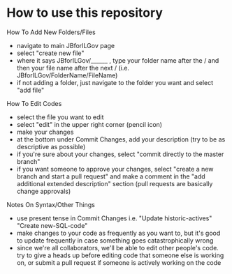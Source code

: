 # How to use this repository

How To Add New Folders/Files
- navigate to main JBforILGov page
- select "create new file"
- where it says JBforILGov/______ , type your folder name after the / and then your file name after the next / (i.e. JBforILGov/FolderName/FileName)
- if not adding a folder, just navigate to the folder you want and select "add file"

How To Edit Codes
- select the file you want to edit
- select "edit" in the upper right corner (pencil icon)
- make your changes
- at the bottom under Commit Changes, add your description (try to be as descriptive as possible)
- if you're sure about your changes, select "commit directly to the master branch"
- if you want someone to approve your changes, select "create a new branch and start a pull request" and make a comment in the "add additional extended description" section (pull requests are basically change approvals)

Notes On Syntax/Other Things
- use present tense in Commit Changes i.e. "Update historic-actives" "Create new-SQL-code"
- make changes to your code as frequently as you want to, but it's good to update frequently in case something goes catastrophically wrong
- since we're all collaborators, we'll be able to edit other people's code. try to give a heads up before editing code that someone else is working on, or submit a pull request if someone is actively working on the code
